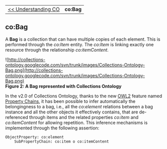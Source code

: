 <table width='100%'>
<tr>
<td><a href='UnderstandingCO.md'>&lt;&lt; Understanding CO</a></td><td align='right'><b>co:Bag</b></td>
</tr>
</table>

## co:Bag ##
A **Bag** is a collection that can have multiple copies of each element. This is performed through the _co:Item_ entity. The _co:Item_ is linking exactly one resource through the relationship _co:itemContent_.

![http://collections-ontology.googlecode.com/svn/trunk/images/Collections-Ontology-Bag.png](http://collections-ontology.googlecode.com/svn/trunk/images/Collections-Ontology-Bag.png)<br />
**Figure 2: A Bag represented with Collections Ontology**

In the v2.0 of Collections Ontology, thanks to the new [OWL2](http://www.w3.org/TR/2009/PR-owl2-overview-20090922/) feature named [Property Chains](http://www.w3.org/TR/owl2-primer/#Property_Chains), it has been possible to infer automatically the belongingness to a bag, i.e., all the _co:element_ relations between a bag instance and all the other objects it effectively contains, that are de-referenced through items and the related properties _co:item_ and _co:itemContent_ for allowing repetition. This inference mechanisms is implemented through the following assertion:

```
ObjectProperty: co:element
	SubPropertyChain: co:item o co:itemContent
```